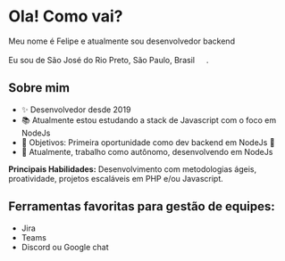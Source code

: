 <h1>Ola! Como vai?</h1>

<p>Meu nome é Felipe e atualmente sou desenvolvedor backend</p>
<p>Eu sou de São José do Rio Preto, São Paulo, Brasil <img src="https://cdn-icons-png.flaticon.com/128/197/197386.png" width="17" />.</p>

## Sobre mim
- ✨ Desenvolvedor desde 2019
- 📚 Atualmente estou estudando a stack de Javascript com o foco em NodeJs
- 🎯 Objetivos: Primeira oportunidade como dev backend em NodeJs 🚀
- 💼 Atualmente, trabalho como autônomo, desenvolvendo em NodeJs

<p><b>Principais Habilidades:</b> Desenvolvimento com metodologias ágeis, proatividade, projetos escaláveis ​​em PHP e/ou Javascript.</p>

## Ferramentas favoritas para gestão de equipes:
- Jira 
- Teams
- Discord ou Google chat
